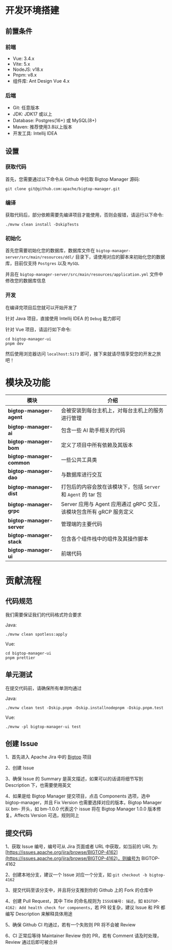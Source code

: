 # 开发环境搭建
## 前置条件
### 前端
* Vue: 3.4.x
* Vite: 5.x
* NodeJS: v18.x
* Pnpm: v8.x
* 组件库: Ant Design Vue 4.x

### 后端
* Git: 任意版本
* JDK: JDK17 或以上
* Database: Postgres(16+) 或 MySQL(8+)
* Maven: 推荐使用3.8以上版本
* 开发工具: Intellij IDEA

## 设置
### 获取代码
首先，您需要通过以下命令从 Github 中拉取 Bigtop Manager 源码:

`git clone git@github.com:apache/bigtop-manager.git`

### 编译
获取代码后，部分依赖需要先编译项目才能使用，否则会报错，请运行以下命令:

`./mvnw clean install -DskipTests`

### 初始化
首先您需要初始化您的数据库，数据库文件在 `bigtop-manager-server/src/main/resources/ddl/` 目录下，请使用对应的脚本来初始化您的数据库，目前仅支持 `Postgres` 以及 `MySQL`

并且在 `bigtop-manager-server/src/main/resources/application.yml` 文件中修改您的数据库信息

### 开发
在编译完项目后您就可以开始开发了

针对 Java 项目，直接使用 Intellij IDEA 的 `Debug` 能力即可

针对 Vue 项目，请运行如下命令:

```
cd bigtop-manager-ui
pnpm dev
```

然后使用浏览器访问 `localhost:5173` 即可，接下来就请尽情享受您的开发之旅吧！

# 模块及功能
| 模块                        | 介绍                                              | 
|---------------------------|-------------------------------------------------|
| **bigtop-manager-agent**  | 会被安装到每台主机上，对每台主机上的服务进行管理                        |
| **bigtop-manager-ai**     | 包含一些 AI 助手相关的代码                                 |
| **bigtop-manager-bom**    | 定义了项目中所有依赖及其版本                                  |
| **bigtop-manager-common** | 一些公共工具类                                         |
| **bigtop-manager-dao**    | 与数据库进行交互                                        |
| **bigtop-manager-dist**   | 打包后的内容会放在该模块下，包括 `Server` 和 `Agent` 的 tar 包     |
| **bigtop-manager-grpc**   | Server 应用与 Agent 应用通过 gRPC 交互，该模块包含所有 gRCP 服务定义 |
| **bigtop-manager-server** | 管理端的主要代码                                        |
| **bigtop-manager-stack**  | 包含各个组件栈中的组件及其操作脚本                               |
| **bigtop-manager-ui**     | 前端代码                                            |

# ​贡献流程
## 代码规范
我们需要保证我们的代码格式符合要求

Java:
```
./mvnw clean spotless:apply
```

Vue:
```
cd bigtop-manager-ui
pnpm prettier
```

## 单元测试
在提交代码前，请确保所有单测均通过

Java:
```
./mvnw clean test -Dskip.pnpm -Dskip.installnodepnpm -Dskip.pnpm.test
```

Vue:
```
./mvnw -pl bigtop-manager-ui test
```

## 创建 Issue
1、首先进入 Apache Jira 中的 [Bigtop](https://issues.apache.org/jira/projects/BIGTOP) 项目

2、创建 Issue

3、确保 Issue 的 Summary 是英文描述，如果可以的话请将细节写到 Description 下，也需要使用英文

4、如果是给 Bigtop Manager 提交项目，点击 Components 选项，选中 bigtop-manager，并且 Fix Version 也需要选择对应的版本，Bigtop Manager 以 bm- 开头，如 bm-1.0.0 代表这个 issue 将在 Bigtop Manager 1.0.0 版本修复。Affects Version 可选，规则同上

## 提交代码
1、获取 Issue 编号，编号可从 Jira 页面或者 URL 中获取，如当前的 URL 为: [https://issues.apache.org/jira/browse/BIGTOP-4162](https://issues.apache.org/jira/browse/BIGTOP-4162)，则编号为 BIGTOP-4162

2、创建本地分支，建议一个 Issue 对应一个分支，如 `git checkout -b bigtop-4162`

3、提交代码至该分支中，并且将分支推到你的 Github 上的 Fork 的仓库中

4、创建 Pull Request，其中 Title 的命名规则为 `ISSUE编号: 描述`，如 `BIGTOP-4162: Add health check for components`，若 PR 较复杂，建议 Issue 和 PR 都编写 Description 来解释具体用途

5、确保 Github CI 均通过，若有一个失败则 PR 将不会被 Review

6、CI 正常后等待 Maintainer Review 你的 PR，若有 Comment 请及时处理，Review 通过后即可被合并